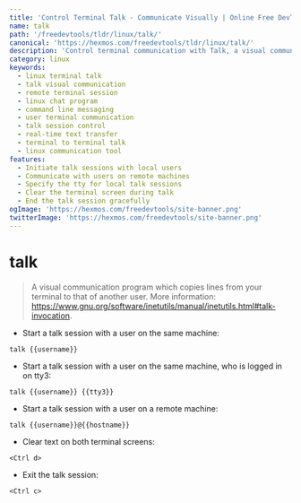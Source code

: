 ```yaml
---
title: 'Control Terminal Talk - Communicate Visually | Online Free DevTools by Hexmos'
name: talk
path: '/freedevtools/tldr/linux/talk/'
canonical: 'https://hexmos.com/freedevtools/tldr/linux/talk/'
description: 'Control terminal communication with Talk, a visual communication program on Linux. Real-time interaction and remote messaging made simple. Free online tool, no registration required.'
category: linux
keywords:
  - linux terminal talk
  - talk visual communication
  - remote terminal session
  - linux chat program
  - command line messaging
  - user terminal communication
  - talk session control
  - real-time text transfer
  - terminal to terminal talk
  - linux communication tool
features:
  - Initiate talk sessions with local users
  - Communicate with users on remote machines
  - Specify the tty for local talk sessions
  - Clear the terminal screen during talk
  - End the talk session gracefully
ogImage: 'https://hexmos.com/freedevtools/site-banner.png'
twitterImage: 'https://hexmos.com/freedevtools/site-banner.png'
---
```


# talk

> A visual communication program which copies lines from your terminal to that of another user.
> More information: <https://www.gnu.org/software/inetutils/manual/inetutils.html#talk-invocation>.

- Start a talk session with a user on the same machine:

`talk {{username}}`

- Start a talk session with a user on the same machine, who is logged in on tty3:

`talk {{username}} {{tty3}}`

- Start a talk session with a user on a remote machine:

`talk {{username}}@{{hostname}}`

- Clear text on both terminal screens:

`<Ctrl d>`

- Exit the talk session:

`<Ctrl c>`
